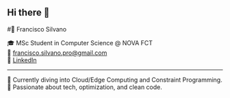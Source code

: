 ## Hi there 👋
#👋 Francisco Silvano

🎓 MSc Student in Computer Science @ NOVA FCT  
📧 [francisco.silvano.pro@gmail.com](mailto:francisco.silvano.pro@gmail.com)  
🔗 [LinkedIn](https://www.linkedin.com/in/francisco-silvano/)

---

🌱 Currently diving into Cloud/Edge Computing and Constraint Programming.  
🧠 Passionate about tech, optimization, and clean code.

<!--
**silvano-code/silvano-code** is a ✨ _special_ ✨ repository because its `README.md` (this file) appears on your GitHub profile.

Here are some ideas to get you started:

- 🔭 I’m currently working on ...
- 🌱 I’m currently learning ...
- 👯 I’m looking to collaborate on ...
- 🤔 I’m looking for help with ...
- 💬 Ask me about ...
- 📫 How to reach me: ...
- 😄 Pronouns: ...
- ⚡ Fun fact: ...
-->


